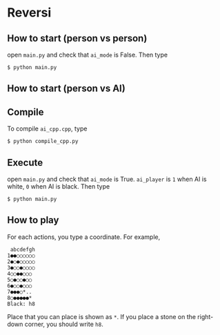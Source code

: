 # Reversi

## How to start (person vs person)
open ```main.py``` and check that ```ai_mode``` is False.
Then type
```
$ python main.py
```

## How to start (person vs AI)

## Compile

To compile `ai_cpp.cpp`, type

```
$ python compile_cpp.py
```

## Execute

open ```main.py``` and check that ```ai_mode``` is True.
```ai_player``` is ```1``` when AI is white, ```0``` when AI is black.
Then type

```
$ python main.py
```

## How to play
For each actions, you type a coordinate. For example,
```
 abcdefgh
1●●○○○○○○
2●○●○○○○○
3●○○●○○○○
4○○●●○○○
5○●○○●○○
6●○○●○○○
7●●●○*..
8○●●●●●*
Black: h8
```
Place that you can place is shown as ```*```.
If you place a stone on the right-down corner, you should write ```h8```.

